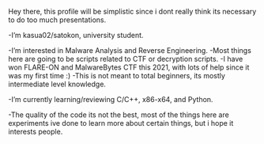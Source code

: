Hey there, this profile will be simplistic since i dont really think its necessary to do too much presentations.

-I’m kasua02/satokon, university student.

-I’m interested in Malware Analysis and Reverse Engineering. 
      -Most things here are going to be scripts related to CTF or decryption scripts.
            -I have won FLARE-ON and MalwareBytes CTF this 2021, with lots of help since it was my first time :)
      -This is not meant to total beginners, its mostly intermediate level knowledge.

-I’m currently learning/reviewing C/C++, x86-x64, and Python. 

-The quality of the code its not the best, most of the things here are experiments ive done to learn 
more about certain things, but i hope it interests people.

<!---
NtQuerySystemInformation/NtQuerySystemInformation is a ✨ special ✨ repository because its `README.md` (this file) appears on your GitHub profile.
You can click the Preview link to take a look at your changes.
--->
